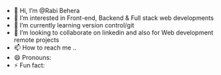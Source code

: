- 👋 Hi, I’m @Rabi Behera
- 👀 I’m interested in Front-end, Backend & Full stack web developments
- 🌱 I’m currently learning version control/git
- 💞️ I’m looking to collaborate on linkedin and also for Web development remote projects
- 📫 How to reach me ..
- 😄 Pronouns: 
- ⚡ Fun fact: 

<!---
Mr-Rabi-111/Mr-Rabi-111 is a ✨ special ✨ repository because its `README.md` (this file) appears on your GitHub profile.
You can click the Preview link to take a look at your changes.
--->
